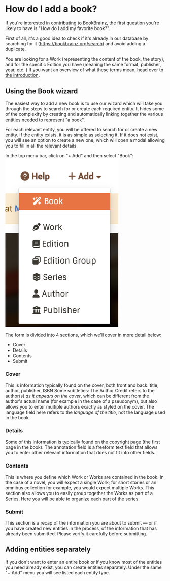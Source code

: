 
# How do I add a book?

If you're interested in contributing to BookBrainz, the first question you're likely to have is "How do I add my favorite book?".

First of all, it's a good idea to check if it's already in our database by searching for it (https://bookbrainz.org/search) and avoid adding a duplicate.

You are looking for a Work (representing the content of the book, the story), and for the specific Edition you have (meaning the same format, publisher, year, etc. )
If you want an overview of what these terms mean, head over to [the introduction](../introduction.md).



## Using the Book wizard

The easiest way to add a new book is to use our wizard which will take you through the steps to search for or create each required entity. It hides some of the complexity by creating and automatically linking together the various entities needed to represent "a book".

For each relevant entity, you will be offered to search for or create a new entity. If the entity exists, it is as simple as selecting it. If it does not exist, you will see an option to create a new one, which will open a modal allowing you to fill in all the relevant details.

In the top menu bar, click on "+ Add" and then select "Book":
![Add Book](../images/add_book.png)

The form is divided into 4 sections, which we'll cover in more detail below:
* Cover
* Details
* Contents
* Submit

### Cover
This is information typically found on the cover, both front and back: title, author, publisher, ISBN
Some subtleties:
The Author Credit refers to the author(s) *as it appears on the cover*, which can be different from the author's actual name (for example in the case of a pseudonym), but also allows you to enter multiple authors exactly as styled on the cover.
The language field here refers to the *language of the title*, not the language used in the book.
### Details
Some of this information is typically found on the copyright page (the first page in the book).
The annotation field is a freeform text field that allows you to enter other relevant information that does not fit into other fields.
### Contents
This is where you define which Work or Works are contained in the book. In the case of a novel, you will expect a single Work; for short stories or an omnibus collection for example, you would expect multiple Works.
This section also allows you to easily group together the Works as part of a Series. Here you will be able to organize each part of the series.
### Submit
This section is a recap of the information you are about to submit — or if you have created new entities in the process, of the information that has already been submitted. Please verify it carefully before submitting.

## Adding entities separately
If you don't want to enter an entire book or if you know most of the entities you need already exist, you can create entities separately.
Under the same "+ Add" menu you will see listed each entity type.